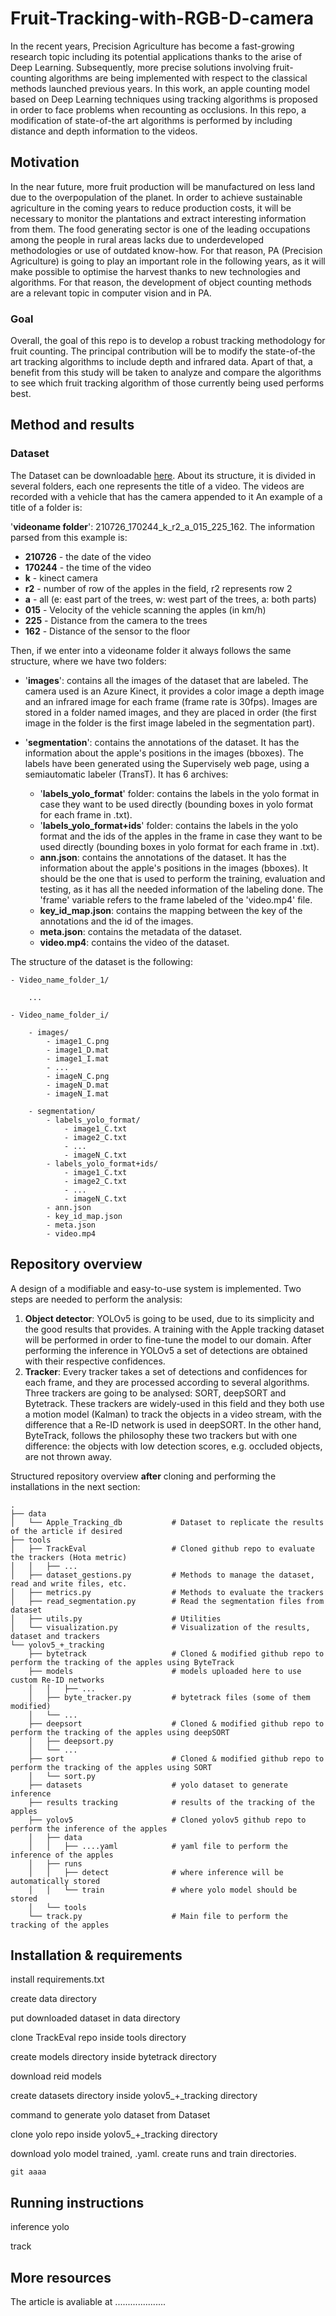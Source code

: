 # Fruit-Tracking-with-RGB-D-camera
In the recent years, Precision Agriculture has become a fast-growing research topic including its potential applications thanks
to the arise of Deep Learning. Subsequently, more precise solutions involving fruit-counting algorithms are being implemented with
respect to the classical methods launched previous years. In this work, an apple counting model based on Deep Learning techniques
using tracking algorithms is proposed in order to face problems when recounting as occlusions. In this repo, a modification of
state-of-the art algorithms is performed by including distance and depth information to the videos.


## Motivation
In the near future, more fruit production will be manufactured on less land due to the overpopulation of the planet. In
order to achieve sustainable agriculture in the coming years to reduce production costs, it will be necessary to monitor
the plantations and extract interesting information from them. The food generating sector is one of the leading occupations
among the people in rural areas lacks due to underdeveloped methodologies or use of outdated know-how. For that reason,
PA (Precision Agriculture) is going to play an important role in the following years, as it will make possible to optimise the
harvest thanks to new technologies and algorithms. For that reason, the development of object counting methods are a relevant topic in computer vision and in PA.

### Goal
Overall, the goal of this repo is to develop a robust tracking methodology for fruit counting. The principal contribution will
be to modify the state-of-the art tracking algorithms to include depth and infrared data. Apart of that, a benefit from this study will be taken to analyze and compare the algorithms to see which fruit
tracking algorithm of those currently being used performs best.


## Method and results

### Dataset 
The Dataset can be downloadable [here](https://drive.google.com/file/d/192nAusRE4WtHu5nNrnaJxE5V61AYxt7f/view?usp=sharing). About its structure, it is divided in several folders, each one represents the title of a video. The videos are recorded with a vehicle that has the camera appended to it
An example of a title of a folder is:

'**videoname folder**': 210726_170244_k_r2_a_015_225_162. The information parsed from this example is:

- **210726**      - the date of the video
- **170244**      - the time of the video
- **k**           - kinect camera
- **r2**          - number of row of the apples in the field, r2 represents row 2
- **a**           - all (e: east part of the trees, w: west part of the trees, a: both parts)
- **015**         - Velocity of the vehicle scanning the apples (in km/h)
- **225**         - Distance from the camera to the trees
- **162**         - Distance of the sensor to the floor


Then, if we enter into a videoname folder it always follows the same structure, where we have two folders:
- '**images**': contains all the images of the dataset that are labeled. The camera used is an Azure Kinect, it provides a color image a depth image and an infrared image for each frame (frame rate is 30fps).
Images are stored in a folder named images, and they are placed in order (the first image in the folder is the first image labeled in the segmentation part).

- '**segmentation**': contains the annotations of the dataset. It has the information about the apple's positions in the images (bboxes). The labels have been generated using the Supervisely web page, using a semiautomatic labeler (TransT).
It has 6 archives:
    - '**labels_yolo_format**' folder: contains the labels in the yolo format in case they want to be used directly (bounding boxes in yolo format for each frame in .txt).
    - '**labels_yolo_format+ids**' folder: contains the labels in the yolo format and the ids of the apples in the frame in case they want to be used directly (bounding boxes in yolo format for each frame in .txt).
    - **ann.json**: contains the annotations of the dataset. It has the information about the apple's positions in the images (bboxes). It should be the one that is used to perform the training, evaluation and testing, as it has all the needed information of the labeling done. The 'frame' variable refers to the frame labeled of the 'video.mp4' file.
    - **key_id_map.json**: contains the mapping between the key of the annotations and the id of the images.
    - **meta.json**: contains the metadata of the dataset.
    - **video.mp4**: contains the video of the dataset.


The structure of the dataset is the following:

    - Video_name_folder_1/
    
        ...

    - Video_name_folder_i/

        - images/
            - image1_C.png
            - image1_D.mat
            - image1_I.mat
            - ...
            - imageN_C.png
            - imageN_D.mat
            - imageN_I.mat

        - segmentation/
            - labels_yolo_format/
                - image1_C.txt
                - image2_C.txt
                - ...
                - imageN_C.txt
            - labels_yolo_format+ids/
                - image1_C.txt
                - image2_C.txt
                - ...
                - imageN_C.txt
            - ann.json
            - key_id_map.json
            - meta.json
            - video.mp4



## Repository overview

A design of a modifiable and easy-to-use system is implemented. Two steps are needed to perform the analysis:
1) **Object detector**: YOLOv5 is going to be used, due to its simplicity and the good results that provides. A training with the Apple tracking dataset
will be performed in order to fine-tune the model to our domain. After performing the inference in YOLOv5 a set of detections
are obtained with their respective confidences.
2) **Tracker**: Every tracker takes a set of detections and confidences for each frame, and they are processed according to
several algorithms. Three trackers are going to be analysed: SORT, deepSORT and Bytetrack. These trackers are widely-used in this field and they both
use a motion model (Kalman) to track the objects in a video stream, with the difference that a Re-ID network is used in
deepSORT. In the other hand, ByteTrack, follows the philosophy these two trackers but with
one difference: the objects with low detection scores, e.g. occluded objects, are not thrown away. 

Structured repository overview **after** cloning and performing the installations in the next section:

    .
    ├── data
    │   └── Apple_Tracking_db           # Dataset to replicate the results of the article if desired
    ├── tools        
    │   ├── TrackEval                   # Cloned github repo to evaluate the trackers (Hota metric)
    │   │   ├── ...
    │   ├── dataset_gestions.py         # Methods to manage the dataset, read and write files, etc.   
    │   ├── metrics.py                  # Methods to evaluate the trackers
    │   ├── read_segmentation.py        # Read the segmentation files from dataset
    │   ├── utils.py                    # Utilities
    │   └── visualization.py            # Visualization of the results, dataset and trackers
    └── yolov5_+_tracking
        ├── bytetrack                   # Cloned & modified github repo to perform the tracking of the apples using ByteTrack
        ├── models                      # models uploaded here to use custom Re-ID networks
        │   │   ├── ...
        │   ├── byte_tracker.py         # bytetrack files (some of them modified)
        │   └── ...                     
        ├── deepsort                    # Cloned & modified github repo to perform the tracking of the apples using deepSORT
        │   ├── deepsort.py  
        │   └── ...
        ├── sort                        # Cloned & modified github repo to perform the tracking of the apples using SORT
        │   └── sort.py
        ├── datasets                    # yolo dataset to generate inference
        ├── results tracking            # results of the tracking of the apples 
        ├── yolov5                      # Cloned yolov5 github repo to perform the inference of the apples
        │   ├── data
        │   │   ├── ....yaml            # yaml file to perform the inference of the apples
        │   ├── runs
        │   │   ├── detect              # where inference will be automatically stored
        │   │   └── train               # where yolo model should be stored
        │   └── tools
        └── track.py                    # Main file to perform the tracking of the apples




## Installation & requirements

install requirements.txt

create data directory

put downloaded dataset in data directory

clone TrackEval repo inside tools directory

create models directory inside bytetrack directory

download reid models

create datasets directory inside yolov5_+_tracking directory

command to generate yolo dataset from Dataset

clone yolo repo inside yolov5_+_tracking directory

download yolo model trained, .yaml. create runs and train directories.


```
git aaaa
```


## Running instructions

inference yolo

track


## More resources

The article is avaliable at ....................


